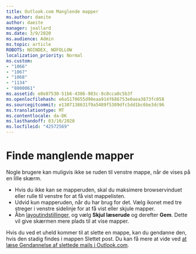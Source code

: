 ```yaml
---
title: Outlook.com Manglende mapper
ms.author: daeite
author: daeite
manager: joallard
ms.date: 3/9/2020
ms.audience: Admin
ms.topic: article
ROBOTS: NOINDEX, NOFOLLOW
localization_priority: Normal
ms.custom:
- "1066"
- "1067"
- "1068"
- "1134"
- "8000061"
ms.assetid: e8e87530-51b6-4386-983c-8c8cca0c5b3f
ms.openlocfilehash: e6a5170655d98eaa914f686753e0aea3873fc058
ms.sourcegitcommit: e1307138631f9a5489f5309dfc5dd1bc6be3dc96
ms.translationtype: MT
ms.contentlocale: da-DK
ms.lasthandoff: 03/10/2020
ms.locfileid: "42572569"
---
```

# <a name="find-missing-folders"></a>Finde manglende mapper

Nogle brugere kan muligvis ikke se ruden til venstre mappe, når de vises på en lille skærm.

- Hvis du ikke kan se mapperuden, skal du maksimere browservinduet eller rulle til venstre for at få vist mappelisten.
- Udvid kun mapperuden, når du har brug for det. Vælg ikonet med tre streger i venstre sidelinje for at få vist eller skjule mapper.
- Åbn [layoutindstillinger,](https://outlook.live.com/mail/options/mail/layout) og vælg **Skjul læserude** og derefter **Gem**. Dette vil give skærmen mere plads til at vise mapper.

Hvis du ved et uheld kommer til at slette en mappe, kan du gendanne den, hvis den stadig findes i mappen Slettet post. Du kan få mere at vide ved [at læse Gendannelse af slettede mails i Outlook.com](https://support.office.com/article/cf06ab1b-ae0b-418c-a4d9-4e895f83ed50).
